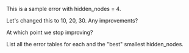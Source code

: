 This is a sample error with hidden_nodes = 4.

Let's changed this to 10, 20, 30. Any improvements?

At which point we stop improving?

List all the error tables for each and the "best" smallest hidden_nodes.


